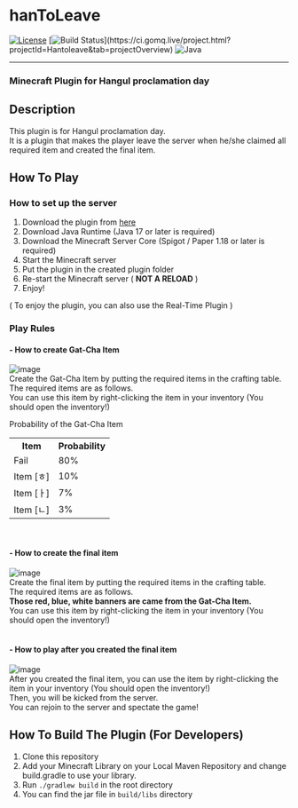 # hanToLeave
[![License](https://img.shields.io/badge/License-Apache%202.0-blue.svg)](https://opensource.org/licenses/Apache-2.0)
[![Build Status](http://ci.gomq.live/app/rest/builds/buildType:(project:HanToLeave)/statusIcon)](https://ci.gomq.live/project.html?projectId=Hantoleave&tab=projectOverview)
![Java](https://img.shields.io/badge/Java-ED8B00?logo=java&logoColor=white)
-- -- --
### Minecraft Plugin for Hangul proclamation day

## Description
This plugin is for Hangul proclamation day. <br/>
It is a plugin that makes the player leave the server when he/she claimed all required item and created the final item.

## How To Play
### How to set up the server
1. Download the plugin from [here](https://github.com/igomq/hantoleave/releases/latest)
2. Download Java Runtime (Java 17 or later is required)
3. Download the Minecraft Server Core (Spigot / Paper 1.18 or later is required)
4. Start the Minecraft server
5. Put the plugin in the created plugin folder
6. Re-start the Minecraft server ( **NOT A RELOAD** )
7. Enjoy!

( To enjoy the plugin, you can also use the Real-Time Plugin )

### Play Rules 
#### - How to create Gat-Cha Item
![image](https://user-images.githubusercontent.com/48321102/194753614-305f39bd-14f1-47e4-ad75-78329bfa3cf1.png)
<br/> Create the Gat-Cha Item by putting the required items in the crafting table. <br/>
The required items are as follows. <br/>
You can use this item by right-clicking the item in your inventory (You should open the inventory!)

Probability of the Gat-Cha Item <br/>
<table>
    <th>Item</th>
    <th>Probability</th>
    <tr>
        <td>Fail</td>
        <td>80%</td>
    </tr>
    <tr>
        <td>Item [ㅎ]</td>
        <td>10%</td>
    </tr>
    <tr>
        <td>Item [ㅏ]</td>
        <td>7%</td>
    </tr>
    <tr>
        <td>Item [ㄴ]</td>
        <td>3%</td>
    </tr>
</table>
<br/>

#### - How to create the final item
![image](https://user-images.githubusercontent.com/48321102/194753716-a88e93f3-dbcd-454a-a483-1314a13d76bf.png)
<br/> Create the final item by putting the required items in the crafting table. <br/>
The required items are as follows. <br/>
**Those red, blue, white banners are came from the Gat-Cha Item.** <br/>
You can use this item by right-clicking the item in your inventory (You should open the inventory!)
<br/><br/>
#### - How to play after you created the final item
![image](https://user-images.githubusercontent.com/48321102/194753768-31f7e479-adf6-4cb5-b9c1-8a5bfc2b7edf.png)
<br/> After you created the final item, you can use the item by right-clicking the item in your inventory (You should open the inventory!) <br/>
Then, you will be kicked from the server. <br/>
You can rejoin to the server and spectate the game! <br/>
## How To Build The Plugin (For Developers)
1. Clone this repository
2. Add your Minecraft Library on your Local Maven Repository and change build.gradle to use your library. 
3. Run `./gradlew build` in the root directory 
4. You can find the jar file in `build/libs` directory